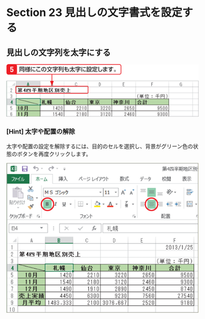 # Section 23 見出しの文字書式を設定する

## 見出しの文字列を太字にする

![](004.png)

### [Hint] 太字や配置の解除

太字や配置の設定を解除するには、目的のセルを選択し、背景がグリーン色の状態のボタンを再度クリックします。

![hint](005.png)
